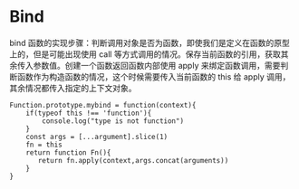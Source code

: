 <script setup>
// Function.prototype.mybind = function(context){
//     if(typeof this !== 'function'){
//         console.log("type is not function")
//     }
//     const args = [...argument].slice(1)
//     fn = this
//     return function Fn(){
//        return fn.apply(context,args.concat(arguments))
//     }
// }
</script>

# Bind

bind 函数的实现步骤：判断调用对象是否为函数，即使我们是定义在函数的原型上的，但是可能出现使用 call 等方式调用的情况。保存当前函数的引用，获取其余传入参数值。创建一个函数返回函数内部使用 apply 来绑定函数调用，需要判断函数作为构造函数的情况，这个时候需要传入当前函数的 this 给 apply 调用，其余情况都传入指定的上下文对象。

```
Function.prototype.mybind = function(context){
    if(typeof this !== 'function'){
        console.log("type is not function")
    }
    const args = [...argument].slice(1)
    fn = this
    return function Fn(){
       return fn.apply(context,args.concat(arguments))
    }
}
```
